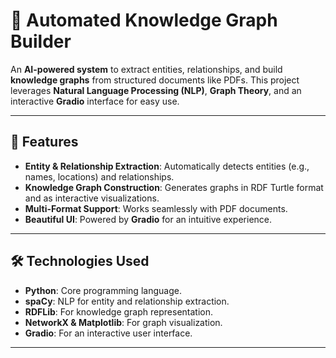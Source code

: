 # 📘 Automated Knowledge Graph Builder

An **AI-powered system** to extract entities, relationships, and build **knowledge graphs** from structured documents like PDFs. This project leverages **Natural Language Processing (NLP)**, **Graph Theory**, and an interactive **Gradio** interface for easy use.

---

## 🚀 Features

- **Entity & Relationship Extraction**: Automatically detects entities (e.g., names, locations) and relationships.
- **Knowledge Graph Construction**: Generates graphs in RDF Turtle format and as interactive visualizations.
- **Multi-Format Support**: Works seamlessly with PDF documents.
- **Beautiful UI**: Powered by **Gradio** for an intuitive experience.

---

## 🛠️ Technologies Used

- **Python**: Core programming language.
- **spaCy**: NLP for entity and relationship extraction.
- **RDFLib**: For knowledge graph representation.
- **NetworkX & Matplotlib**: For graph visualization.
- **Gradio**: For an interactive user interface.

---

